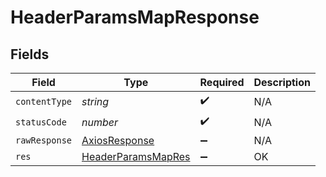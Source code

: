 # HeaderParamsMapResponse


## Fields

| Field                                                               | Type                                                                | Required                                                            | Description                                                         |
| ------------------------------------------------------------------- | ------------------------------------------------------------------- | ------------------------------------------------------------------- | ------------------------------------------------------------------- |
| `contentType`                                                       | *string*                                                            | :heavy_check_mark:                                                  | N/A                                                                 |
| `statusCode`                                                        | *number*                                                            | :heavy_check_mark:                                                  | N/A                                                                 |
| `rawResponse`                                                       | [AxiosResponse](https://axios-http.com/docs/res_schema)             | :heavy_minus_sign:                                                  | N/A                                                                 |
| `res`                                                               | [HeaderParamsMapRes](../../models/operations/headerparamsmapres.md) | :heavy_minus_sign:                                                  | OK                                                                  |
